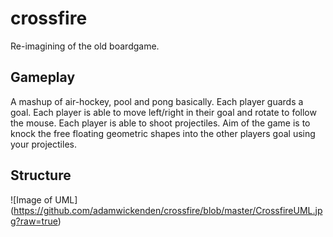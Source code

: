# crossfire
Re-imagining of the old boardgame.

## Gameplay
A mashup of air-hockey, pool and pong basically.
Each player guards a goal.
Each player is able to move left/right in their goal and rotate to follow the mouse.
Each player is able to shoot projectiles.
Aim of the game is to knock the free floating geometric shapes into the other players goal using your projectiles.

## Structure
![Image of UML]
(https://github.com/adamwickenden/crossfire/blob/master/CrossfireUML.jpg?raw=true)

